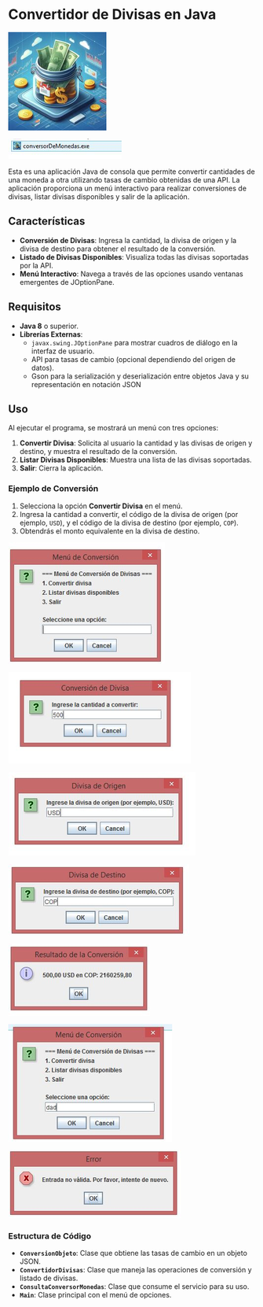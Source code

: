 # Convertidor de Divisas en Java

![Captura de pantalla de mostrarDatos.jsp](img/divisas.jpeg)

![Captura de pantalla de mostrarDatos.jsp](img/imgen2.JPG)

Esta es una aplicación Java de consola que permite convertir cantidades de una moneda a otra utilizando tasas de cambio obtenidas de una API. La aplicación proporciona un menú interactivo para realizar conversiones de divisas, listar divisas disponibles y salir de la aplicación.

## Características

- **Conversión de Divisas**: Ingresa la cantidad, la divisa de origen y la divisa de destino para obtener el resultado de la conversión.
- **Listado de Divisas Disponibles**: Visualiza todas las divisas soportadas por la API.
- **Menú Interactivo**: Navega a través de las opciones usando ventanas emergentes de JOptionPane.

## Requisitos

- **Java 8** o superior.
- **Librerías Externas**:
  - `javax.swing.JOptionPane` para mostrar cuadros de diálogo en la interfaz de usuario.
  - API para tasas de cambio (opcional dependiendo del origen de datos).
  - Gson para  la serialización y deserialización entre objetos Java y su representación en notación JSON

## Uso

Al ejecutar el programa, se mostrará un menú con tres opciones:

1. **Convertir Divisa**: Solicita al usuario la cantidad y las divisas de origen y destino, y muestra el resultado de la conversión.
2. **Listar Divisas Disponibles**: Muestra una lista de las divisas soportadas.
3. **Salir**: Cierra la aplicación.

### Ejemplo de Conversión

1. Selecciona la opción **Convertir Divisa** en el menú.
2. Ingresa la cantidad a convertir, el código de la divisa de origen (por ejemplo, `USD`), y el código de la divisa de destino (por ejemplo, `COP`).
3. Obtendrás el monto equivalente en la divisa de destino.

![Captura de pantalla de mostrarDatos.jsp](img/menu.JPG)

![Captura de pantalla de mostrarDatos.jsp](img/menu2.JPG)

![Captura de pantalla de mostrarDatos.jsp](img/menu3.JPG)

![Captura de pantalla de mostrarDatos.jsp](img/menu4.JPG)

![Captura de pantalla de mostrarDatos.jsp](img/menu5.JPG)

![Captura de pantalla de mostrarDatos.jsp](img/menu6error.JPG)

![Captura de pantalla de mostrarDatos.jsp](img/menu7error.JPG)








### Estructura de Código

- **`ConversionObjeto`**: Clase que obtiene las tasas de cambio en un objeto JSON.
- **`ConvertidorDivisas`**: Clase que maneja las operaciones de conversión y listado de divisas.
- **`ConsultaConversorMonedas`**: Clase que consume el servicio para su uso. 
- **`Main`**: Clase principal con el menú de opciones.
